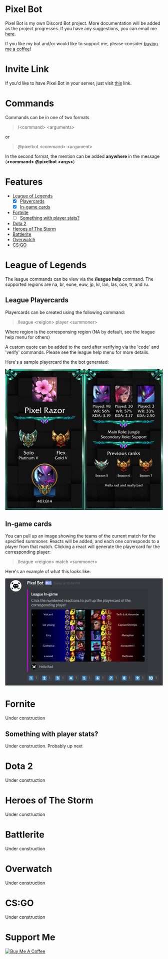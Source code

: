 # Pixel Bot
Pixel Bot is my own Discord Bot project. More documentation will be added as the project progresses. If you have any suggestions, you can email me [here](mailto:pixelrazor@gmail.com). 

If you like my bot and/or would like to support me, please consider [buying me a coffee](#coffee)!

# Invite Link
If you'd like to have Pixel Bot in your server, just visit [this](https://discordapp.com/oauth2/authorize?client_id=394239904231718912&scope=bot&permissions=191488) link.

# Commands
Commands can be in one of two formats
> \/\<command\> \<arguments\>

or
> @pixelbot \<command\> \<argument\>

In the second format, the mention can be added __anywhere__ in the message (**\<command\> @pixelbot \<args\>**)
# Features
- [League of Legends](#league)
    - [x] [Playercards](#lcard)
    - [x] [In-game cards](#lingame)
- [Fortnite](#fortnite)
    - [ ] [Something with player stats?](#fstats)
- [Dota 2](#dota2)
- [Heroes of The Storm](#hots)
- [Battlerite](#brite)
- [Overwatch](#owatch)
- [CS:GO](csgo)
# League of Legends<a name='league'></a>
The league commands can be view via the **\/league help** command. The supported regions are na, br, eune, euw, jp, kr, lan, las, oce, tr, and ru.
## League Playercards<a name='lcard'></a>
Playercards can be created using the following command:
>\/league \<reigion\> player \<summoner\>

Where region is the corresponsing region (NA by default, see the league help menu for others)

A custom quote can be added to the card after verifying via the 'code' and 'verify' commands. Please see the league help menu for more details.

Here's a sample playercard the the bot generated:

![example playercard](leaguePlayercard.png)

## In-game cards <a name="lingame"></a>
You can pull up an image showing the teams of the current match for the specified summoner. Reacts will be added, and each one corresponds to a player from that match. Clicking a react will generate the playercard for the corresponding player:
>\/league \<reigion\> match \<summoner\>

Here's an example of what this looks like:

![example in-game card](leagueingame.png)
# Fornite<a name="fortnite"></a>
Under construction
## Something with player stats?<a name="fstats"></a>
Under construction. Probably up next
# Dota 2<a name="dota2"></a>
Under construction
# Heroes of The Storm<a name="hots"></a>
Under construction
# Battlerite<a name="brite"></a>
Under construction
# Overwatch<a name="owatch"></a>
Under construction
# CS:GO<a name="csgo"></a>
Under construction
# Support Me

<a href="https://www.buymeacoffee.com/iZ1Dhem" target="_blank" name="coffee"><img src="https://www.buymeacoffee.com/assets/img/custom_images/purple_img.png" alt="Buy Me A Coffee" style="height: auto !important;width: auto !important;" ></a>
